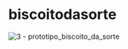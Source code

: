 # biscoitodasorte

![3 - prototipo_biscoito_da_sorte](https://user-images.githubusercontent.com/55635755/130243810-1abd8da7-90c3-4cfe-a762-43fc297a8b64.png)
